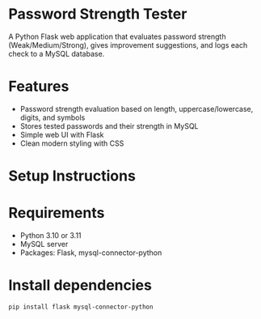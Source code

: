 # Password Strength Tester

A Python Flask web application that evaluates password strength (Weak/Medium/Strong), gives improvement suggestions, and logs each check to a MySQL database.

# Features
- Password strength evaluation based on length, uppercase/lowercase, digits, and symbols
- Stores tested passwords and their strength in MySQL
- Simple web UI with Flask
- Clean modern styling with CSS

# Setup Instructions

# Requirements
- Python 3.10 or 3.11  
- MySQL server  
- Packages: Flask, mysql-connector-python

# Install dependencies
```bash
pip install flask mysql-connector-python

